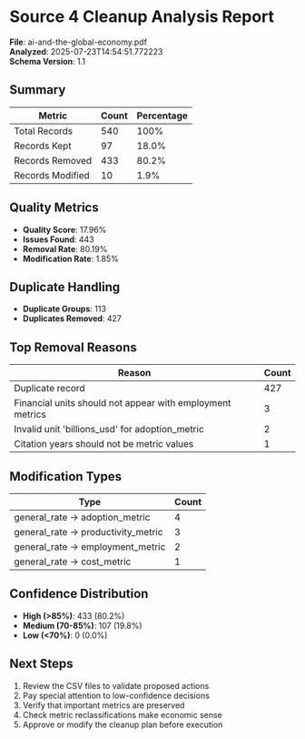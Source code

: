 # Source 4 Cleanup Analysis Report

**File**: ai-and-the-global-economy.pdf  
**Analyzed**: 2025-07-23T14:54:51.772223  
**Schema Version**: 1.1

## Summary

| Metric | Count | Percentage |
|--------|-------|------------|
| Total Records | 540 | 100% |
| Records Kept | 97 | 18.0% |
| Records Removed | 433 | 80.2% |
| Records Modified | 10 | 1.9% |

## Quality Metrics

- **Quality Score**: 17.96%
- **Issues Found**: 443
- **Removal Rate**: 80.19%
- **Modification Rate**: 1.85%

## Duplicate Handling

- **Duplicate Groups**: 113
- **Duplicates Removed**: 427

## Top Removal Reasons

| Reason | Count |
|--------|-------|
| Duplicate record | 427 |
| Financial units should not appear with employment metrics | 3 |
| Invalid unit 'billions_usd' for adoption_metric | 2 |
| Citation years should not be metric values | 1 |

## Modification Types

| Type | Count |
|------|-------|
| general_rate → adoption_metric | 4 |
| general_rate → productivity_metric | 3 |
| general_rate → employment_metric | 2 |
| general_rate → cost_metric | 1 |

## Confidence Distribution

- **High (>85%)**: 433 (80.2%)
- **Medium (70-85%)**: 107 (19.8%)
- **Low (<70%)**: 0 (0.0%)

## Next Steps

1. Review the CSV files to validate proposed actions
2. Pay special attention to low-confidence decisions
3. Verify that important metrics are preserved
4. Check metric reclassifications make economic sense
5. Approve or modify the cleanup plan before execution
